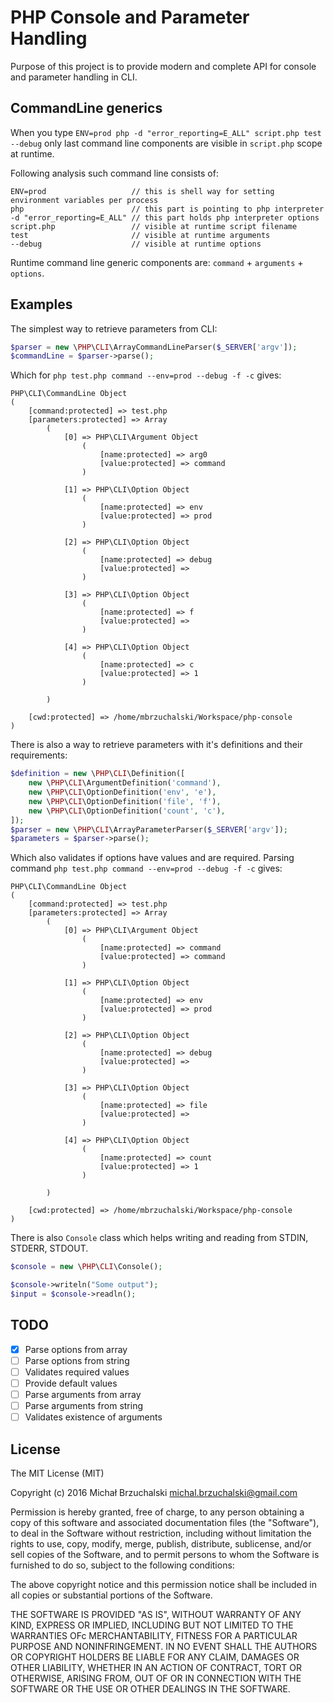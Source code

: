 PHP Console and Parameter Handling
==================================

Purpose of this project is to provide modern and complete API for console and parameter handling in CLI.

## CommandLine generics

When you type `ENV=prod php -d "error_reporting=E_ALL" script.php test --debug` only last command line components are visible
in `script.php` scope at runtime.

Following analysis such command line consists of:

```
ENV=prod                   // this is shell way for setting environment variables per process
php                        // this part is pointing to php interpreter
-d "error_reporting=E_ALL" // this part holds php interpreter options
script.php                 // visible at runtime script filename
test                       // visible at runtime arguments
--debug                    // visible at runtime options
```

Runtime command line generic components are: `command` + `arguments` + `options`.


## Examples

The simplest way to retrieve parameters from CLI:

```php
$parser = new \PHP\CLI\ArrayCommandLineParser($_SERVER['argv']);
$commandLine = $parser->parse();
```

Which for `php test.php command --env=prod --debug -f -c` gives:

```
PHP\CLI\CommandLine Object
(
    [command:protected] => test.php
    [parameters:protected] => Array
        (
            [0] => PHP\CLI\Argument Object
                (
                    [name:protected] => arg0
                    [value:protected] => command
                )

            [1] => PHP\CLI\Option Object
                (
                    [name:protected] => env
                    [value:protected] => prod
                )

            [2] => PHP\CLI\Option Object
                (
                    [name:protected] => debug
                    [value:protected] => 
                )

            [3] => PHP\CLI\Option Object
                (
                    [name:protected] => f
                    [value:protected] => 
                )

            [4] => PHP\CLI\Option Object
                (
                    [name:protected] => c
                    [value:protected] => 1
                )

        )

    [cwd:protected] => /home/mbrzuchalski/Workspace/php-console
)
```

There is also a way to retrieve parameters with it's definitions and their requirements:

```php
$definition = new \PHP\CLI\Definition([
    new \PHP\CLI\ArgumentDefinition('command'),
    new \PHP\CLI\OptionDefinition('env', 'e'),
    new \PHP\CLI\OptionDefinition('file', 'f'),
    new \PHP\CLI\OptionDefinition('count', 'c'),
]);
$parser = new \PHP\CLI\ArrayParameterParser($_SERVER['argv']);
$parameters = $parser->parse();
```

Which also validates if options have values and are required.
Parsing command `php test.php command --env=prod --debug -f -c` gives:

```
PHP\CLI\CommandLine Object
(
    [command:protected] => test.php
    [parameters:protected] => Array
        (
            [0] => PHP\CLI\Argument Object
                (
                    [name:protected] => command
                    [value:protected] => command
                )

            [1] => PHP\CLI\Option Object
                (
                    [name:protected] => env
                    [value:protected] => prod
                )

            [2] => PHP\CLI\Option Object
                (
                    [name:protected] => debug
                    [value:protected] => 
                )

            [3] => PHP\CLI\Option Object
                (
                    [name:protected] => file
                    [value:protected] => 
                )

            [4] => PHP\CLI\Option Object
                (
                    [name:protected] => count
                    [value:protected] => 1
                )

        )

    [cwd:protected] => /home/mbrzuchalski/Workspace/php-console
)
```

There is also `Console` class which helps writing and reading from STDIN, STDERR, STDOUT.

```php
$console = new \PHP\CLI\Console();

$console->writeln("Some output");
$input = $console->readln();
```

## TODO

* [x] Parse options from array
* [ ] Parse options from string
* [ ] Validates required values
* [ ] Provide default values
* [ ] Parse arguments from array
* [ ] Parse arguments from string
* [ ] Validates existence of arguments

## License

The MIT License (MIT)

Copyright (c) 2016 Michał Brzuchalski <michal.brzuchalski@gmail.com>

Permission is hereby granted, free of charge, to any person obtaining a copy of this software and associated documentation files (the "Software"), to deal in the Software without restriction, including without limitation the rights to use, copy, modify, merge, publish, distribute, sublicense, and/or sell copies of the Software, and to permit persons to whom the Software is furnished to do so, subject to the following conditions:

The above copyright notice and this permission notice shall be included in all copies or substantial portions of the Software.

THE SOFTWARE IS PROVIDED "AS IS", WITHOUT WARRANTY OF ANY KIND, EXPRESS OR IMPLIED, INCLUDING BUT NOT LIMITED TO THE WARRANTIES OFc MERCHANTABILITY, FITNESS FOR A PARTICULAR PURPOSE AND NONINFRINGEMENT. IN NO EVENT SHALL THE AUTHORS OR COPYRIGHT HOLDERS BE LIABLE FOR ANY CLAIM, DAMAGES OR OTHER LIABILITY, WHETHER IN AN ACTION OF CONTRACT, TORT OR OTHERWISE, ARISING FROM, OUT OF OR IN CONNECTION WITH THE SOFTWARE OR THE USE OR OTHER DEALINGS IN THE SOFTWARE.
